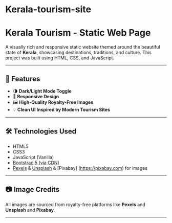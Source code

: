 # Kerala-tourism-site
# Kerala Tourism - Static Web Page

A visually rich and responsive static website themed around the beautiful state of **Kerala**, showcasing destinations, traditions, and culture. This project was built using HTML, CSS, and JavaScript.

---

## 🌟 Features

- 🌗 **Dark/Light Mode Toggle**
- 📱 **Responsive Design**
- 🖼️ **High-Quality Royalty-Free Images**
- 💡 **Clean UI Inspired by Modern Tourism Sites**

---

## 🛠️ Technologies Used

- HTML5
- CSS3
- JavaScript (Vanilla)
- [Bootstrap 5 (via CDN)](https://getbootstrap.com/)
- [Pexels](https://pexels.com) & [Unsplash](https://unsplash.com) & [Pixabay] (https://pixabay.com) for images

---


## 📷 Image Credits

All images are sourced from royalty-free platforms like **Pexels** and **Unsplash** and **Pixabay**.

---
